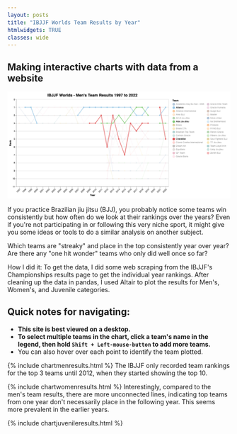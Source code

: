 ```yaml
---
layout: posts
title: "IBJJF Worlds Team Results by Year"
htmlwidgets: TRUE
classes: wide
---
```

## Making interactive charts with data from a website

![Screenshot of Men's team results](/assets/images/IBJJF_Mens_Results.jpg)

If you practice Brazilian jiu jitsu (BJJ), you probably notice some teams win consistently but how often do we look at their rankings over the years? Even if you're not participating in or following this very niche sport, it might give you some ideas or tools to do a similar analysis on another subject.

Which teams are "streaky" and place in the top consistently year over year? Are there any "one hit wonder" teams who only did well once so far?

How I did it: To get the data, I did some web scraping from the IBJJF's Championships results page to get the individual year rankings. After cleaning up the data in pandas, I used Altair to plot the results for Men's, Women's, and Juvenile categories.

## Quick notes for navigating:
- **This site is best viewed on a desktop.**
- **To select multiple teams in the chart, click a team's name in the legend, then hold `Shift + Left-mouse-button` to add more teams.**
- You can also hover over each point to identify the team plotted.


{% include chartmenresults.html %}
The IBJJF only recorded team rankings for the top 3 teams until 2012, when they started showing the top 10.

{% include chartwomenresults.html %}
Interestingly, compared to the men's team results, there are more unconnected lines, indicating top teams from one year don't necessarily place in the following year. This seems more prevalent in the earlier years.

{% include chartjuvenileresults.html %}